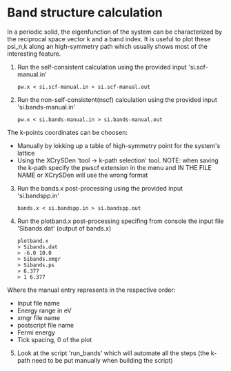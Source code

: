 # Band structure calculation
In a periodic solid, the eigenfunction of the system can be characterized by the reciprocal space vector k and a band index.
It is useful to plot these psi_n,k along an high-symmetry path which usually shows most of the interesting feature.
  1. Run the self-consistent calculation using the provided input 'si.scf-manual.in'
      ```
      pw.x < si.scf-manual.in > si.scf-manual.out
      ```
  2. Run the non-self-consistent(nscf) calculation using the provided input 'si.bands-manual.in'
      ```
      pw.x < si.bands-manual.in > si.bands-manual.out
      ```
  The k-points coordinates can be choosen:
  - Manually by lokking up a table of high-symmetry point for the system's lattice
  - Using the XCrySDen 'tool -> k-path selection' tool.
      NOTE: when saving the k-path specify the pwscf extension in the menu and IN THE FILE NAME or XCrySDen will use the wrong format
  3. Run the bands.x post-processing using the provided input 'si.bandspp.in'
      ```
      bands.x < si.bandspp.in > si.bandspp.out
      ```
  4. Run the plotband.x post-processing specifing from console the input file 'Sibands.dat' (output of bands.x)
      ```
      plotband.x
      > Sibands.dat
      > -6.0 10.0
      > Sibands.xmgr
      > Sibands.ps
      > 6.377
      > 1 6.377
      ```
  Where the manual entry represents in the respective order:
  - Input file name
  - Energy range in eV
  - xmgr file name
  - postscript file name
  - Fermi energy
  - Tick spacing, 0 of the plot
  5. Look at the script 'run_bands' which will automate all the steps (the k-path need to be put manually when building the script)
